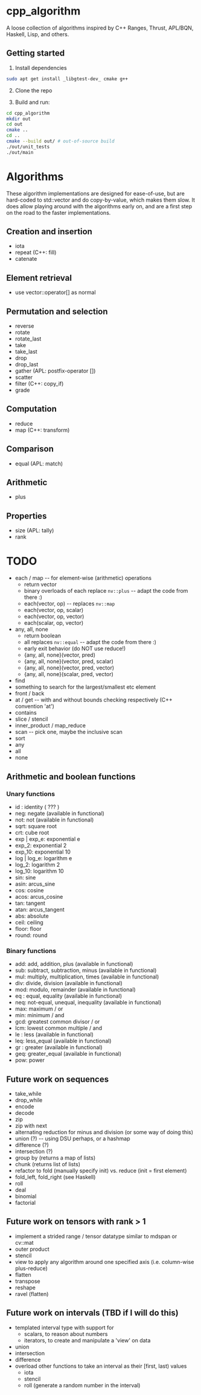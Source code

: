 # cpp_algorithm
A loose collection of algorithms inspired by C++ Ranges, Thrust, APL/BQN, Haskell, Lisp, and others.

## Getting started

1. Install dependencies
```bash
sudo apt get install _libgtest-dev_ cmake g++
```

2. Clone the repo

3. Build and run:
```bash
cd cpp_algorithm
mkdir out
cd out
cmake ..
cd ..
cmake --build out/ # out-of-source build
./out/unit_tests
./out/main
```

# Algorithms

These algorithm implementations are designed for ease-of-use, but are hard-coded to std::vector and do copy-by-value, which makes them slow.
It does allow playing around with the algorithms early on, and are a first step on the road to the faster implementations.

## Creation and insertion
- iota
- repeat        (C++: fill)
- catenate

## Element retrieval
- use vector::operator[] as normal

## Permutation and selection
- reverse
- rotate
- rotate_last
- take
- take_last
- drop
- drop_last
- gather        (APL: postfix-operator [])
- scatter
- filter        (C++: copy_if)
- grade

## Computation
- reduce
- map           (C++: transform)

## Comparison
- equal         (APL: match)

## Arithmetic
- plus

## Properties
- size          (APL: tally)
- rank

# TODO
- each / map -- for element-wise (arithmetic) operations
    - return vector
    - binary overloads of each replace `nv::plus` -- adapt the code from there :)
    - each(vector, op) -- replaces `nv::map`
    - each(vector, op, scalar)
    - each(vector, op, vector)
    - each(scalar, op, vector)
- any, all, none
    - return boolean
    - all replaces `nv::equal` -- adapt the code from there :)
    - early exit behavior (do NOT use reduce!)
    - {any, all, none}(vector, pred)
    - {any, all, none}(vector, pred, scalar)
    - {any, all, none}(vector, pred, vector)
    - {any, all, none}(scalar, pred, vector)
- find
- something to search for the largest/smallest etc element
- front / back
- at / get -- with and without bounds checking respectively (C++ convention 'at')
- contains
- slice / stencil
- inner_product / map_reduce
- scan -- pick one, maybe the inclusive scan
- sort
- any
- all
- none

## Arithmetic and boolean functions

### Unary functions
- id : identity                        ( ??? )
- neg: negate                          (available in functional)
- not: not                             (available in functional)
- sqrt: square root
- crt: cube root
- exp | exp_e: exponential e
- exp_2:       exponential 2
- exp_10:      exponential 10
- log | log_e: logarithm e
- log_2:       logarithm 2
- log_10:      logarithm 10
- sin:  sine
- asin: arcus_sine
- cos:  cosine
- acos: arcus_cosine
- tan:  tangent
- atan: arcus_tangent
- abs:  absolute
- ceil: ceiling
- floor: floor
- round: round

### Binary functions

- add: add, addition, plus             (available in functional)
- sub: subtract, subtraction, minus    (available in functional)
- mul: multiply, multiplication, times (available in functional)
- div: divide, division                (available in functional)
- mod: modulo, remainder               (available in functional)
- eq : equal, equality                 (available in functional)
- neq: not-equal, unequal, inequality  (available in functional)
- max: maximum / or
- min: minimum / and
- gcd: greatest common divisor / or
- lcm: lowest common multiple / and
- le : less                            (available in functional)
- leq: less_equal                      (available in functional)
- gr : greater                         (available in functional)
- geq: greater_equal                   (available in functional)
- pow: power

## Future work on sequences
- take_while
- drop_while
- encode
- decode
- zip
- zip with next
- alternating reduction for minus and division (or some way of doing this)
- union (?) -- using DSU perhaps, or a hashmap
- difference (?)
- intersection (?)
- group by (returns a map of lists)
- chunk (returns list of lists)
- refactor to fold (manually specify init) vs. reduce (init = first element)
- fold_left, fold_right (see Haskell)
- roll
- deal
- binomial
- factorial

## Future work on tensors with rank > 1

- implement a strided range / tensor datatype similar to mdspan or cv::mat
- outer product
- stencil
- view to apply any algorithm around one specified axis (i.e. column-wise plus-reduce)
- flatten
- transpose
- reshape
- ravel (flatten)

## Future work on intervals (TBD if I will do this)
- templated interval type with support for
    - scalars, to reason about numbers
    - iterators, to create and manipulate a 'view' on data
- union
- intersection
- difference
- overload other functions to take an interval as their [first, last) values
    - iota
    - stencil
    - roll (generate a random number in the interval)
